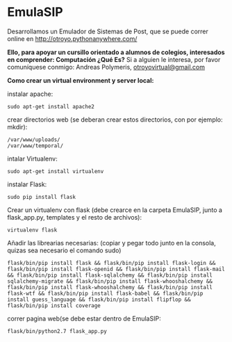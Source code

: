 # EmulaSIP 
Desarrollamos un Emulador de Sistemas de Post, que se puede correr online en 
http://otroyo.pythonanywhere.com/

**Ello, para apoyar un cursillo orientado a alumnos de colegios, interesados en 
comprender: Computación ¿Qué Es?**
Si a alguien le interesa, por favor comuníquese conmigo:
Andreas Polymeris, otroyovirtual@gmail.com 

**Como crear un virtual environment y server local:**

instalar apache:
```
sudo apt-get install apache2
```
crear directorios web (se deberan crear estos directorios, con por ejemplo: mkdir):
```
/var/www/uploads/
/var/www/temporal/
```
intalar Virtualenv:
```
sudo apt-get install virtualenv
```
instalar Flask:
```
sudo pip install flask
```
Crear un virtualenv con flask (debe crearce en la carpeta EmulaSIP, junto a flask_app.py, templates y el resto de archivos):
```
virtualenv flask
```
Añadir las librearias necesarias: (copiar y pegar todo junto en la consola, quizas sea necesario el comando sudo)
```
flask/bin/pip install flask && flask/bin/pip install flask-login && flask/bin/pip install flask-openid && flask/bin/pip install flask-mail && flask/bin/pip install flask-sqlalchemy && flask/bin/pip install sqlalchemy-migrate && flask/bin/pip install flask-whooshalchemy && flask/bin/pip install flask-whooshalchemy && flask/bin/pip install flask-wtf && flask/bin/pip install flask-babel && flask/bin/pip install guess_language && flask/bin/pip install flipflop && flask/bin/pip install coverage
```
correr pagina web(se debe estar dentro de EmulaSIP:
```
flask/bin/python2.7 flask_app.py
```
